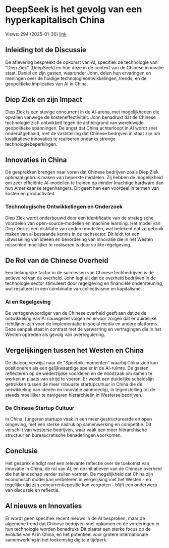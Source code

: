 # DeepSeek is het gevolg van een hyperkapitalisch China
Views: 294 (2025-01-30) [link](https://www.youtube.com/watch?v=7NPFkTx4zRg)


 ## Inleiding tot de Discussie
De aflevering bespreekt de opkomst van AI, specifiek de technologie van "Diep Ziek" (DeepSeek) en hoe deze in de context van de Chinese innovatie staat. Daniel en zijn gasten, waaronder John, delen hun ervaringen en meningen over de huidige technologieontwikkelingen, trends, en de geopolitieke implicaties van AI in China.

## Diep Ziek en zijn Impact
Diep Ziek is een stevige concurrent in de AI-arena, met mogelijkheden die opvallen vanwege de kosteneffectiviteit. John benadrukt dat de Chinese technologie zich ontwikkelt tegen de achtergrond van wereldwijde geopolitieke spanningen. De angst dat China achterloopt in AI wordt snel onderuitgehaald, met de vaststelling dat Chinese bedrijven in staat zijn om kwalitatieve innovaties te realiseren ondanks strenge technologiebeperkingen.

## Innovaties in China
De gesprekken brengen naar voren dat Chinese bedrijven zoals Diep Ziek optimaal gebruik maken van beperkte middelen. Zij hebben de mogelijkheid om zeer efficiënte AI-modellen te trainen op minder krachtige hardware dan hun Amerikaanse tegenhangers. Dit geeft hen een voordeel in termen van kosten en productiviteit. 

### Technologische Ontwikkelingen en Onderzoek
Diep Ziek wordt onderbouwd door een identificatie van de strategische voordelen van open-source-modellen en machine learning. Het model van Diep Ziek is een distillatie van andere modellen, wat betekent dat ze gebruik maken van al bestaande kennis in de techsector. Dit leidt tot een uitwisseling van ideeën en bevordering van innovatie die in het Westen misschien moeilijker te realiseren is door strikte regelgeving.

## De Rol van de Chinese Overheid
Een belangrijke factor in de successen van Chinese techbedrijven is de actieve rol van de overheid. John legt uit dat de overheid bedrijven in de technologie sector stimuleert door regelgeving en financiële ondersteuning, wat resulteert in een combinatie van collectivisme en kapitalisme.

### AI en Regelgeving
De vertegenwoordiger van de Chinese overheid geeft aan dat ze de ontwikkeling van AI nauwgezet volgen en ervoor zorgen dat er duidelijke richtlijnen zijn voor de implementatie in social media en andere platforms. Deze aanpak staat in contrast met de verwarring en vertragingen die in het Westen optreden als gevolg van overregulering.

## Vergelijkingen tussen het Westen en China
De dialoog verwijst naar de "Spoetnik-momenten" waarbij China zich kan positioneren als een gelijkwaardige speler in de AI-ruimte. De gasten reflecteren op de wederzijdse voordelen en de noodzaak om samen te werken in plaats van strijd te voeren. Er wordt een duidelijke scheidslijn getrokken tussen de meer robuuste startupcultuur in China die de ontwikkeling van ideeën en innovatie aanmoedigt, in tegenstelling tot de steeds moeilijker te navigeren hierarchieën in Westerse bedrijven.

### De Chinese Startup Cultuur
In China, fungeren startups vaak in een meer gestructureerde en open omgeving, met een sterke nadruk op samenwerking en competitie. Dit verschilt van westerse bedrijven, waar vaak een meer hiërarchische structuur en bureaucratische benaderingen voorkomen.

## Conclusie
Het gesprek eindigt met een relevante reflectie over de toekomst van innovatie in China, de rol van AI, en de initiatieven van de Chinese overheid die het landschap verder zullen vormen. De mogelijkheid dat China zijn economisch model kan verbeteren in vergelijking met het Westen - en tegelijkertijd zijn concurrentiepositie kan vergroten - blijft een onderwerp van discussie en reflectie.

## AI nieuws en Innovaties
Er wordt geen specifiek recent nieuws in de AI besproken, maar de algemene trend dat Chinese bedrijven snel opkomen en de vorderingen in hun technologie worden benadrukt. Dit plaatst een sterke focus op de evolutie van AI in China, en het potentieel voor grotere internationale samenwerking in het toekomstig digitale tijdperk.